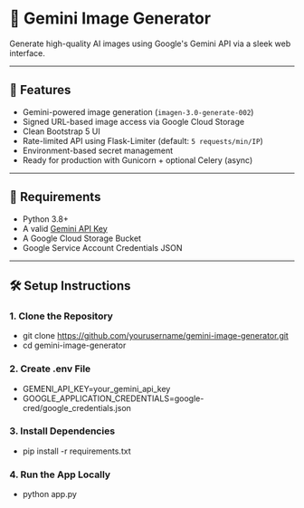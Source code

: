 # 🌟 Gemini Image Generator

Generate high-quality AI images using Google's Gemini API via a sleek web interface.

---

## 📸 Features

- Gemini-powered image generation (`imagen-3.0-generate-002`)
- Signed URL-based image access via Google Cloud Storage
- Clean Bootstrap 5 UI
- Rate-limited API using Flask-Limiter (default: `5 requests/min/IP`)
- Environment-based secret management
- Ready for production with Gunicorn + optional Celery (async)

---

## 🧾 Requirements

- Python 3.8+
- A valid [Gemini API Key](https://makersuite.google.com/app/apikey)
- A Google Cloud Storage Bucket
- Google Service Account Credentials JSON

---

## 🛠️ Setup Instructions

### 1. Clone the Repository

- git clone https://github.com/yourusername/gemini-image-generator.git
- cd gemini-image-generator

### 2. Create .env File

- GEMENI_API_KEY=your_gemini_api_key
- GOOGLE_APPLICATION_CREDENTIALS=google-cred/google_credentials.json

### 3. Install Dependencies

- pip install -r requirements.txt

### 4. Run the App Locally

- python app.py